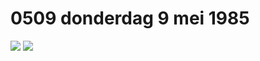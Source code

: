 # 0509 donderdag 9 mei 1985
![](https://firebasestorage.googleapis.com/v0/b/firescript-577a2.appspot.com/o/imgs%2Fapp%2FJosBeishuizen%2FRYZP1nldI_.jpg?alt=media&token=3a43bd78-edea-49f7-a50c-83275a09d51c)
![](https://firebasestorage.googleapis.com/v0/b/firescript-577a2.appspot.com/o/imgs%2Fapp%2FJosBeishuizen%2FfZC2kn8N4o.jpg?alt=media&token=cc6f112c-3044-4062-b837-b5c62e073879)